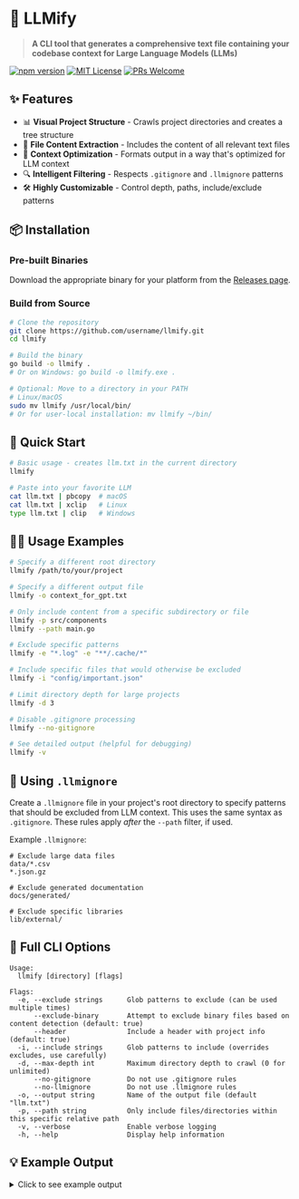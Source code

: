 # 🚀 LLMify

> **A CLI tool that generates a comprehensive text file containing your codebase context for Large Language Models (LLMs)**

[![npm version](https://img.shields.io/npm/v/llmify.svg?style=flat-square)](https://www.npmjs.com/package/llmify)
[![MIT License](https://img.shields.io/badge/license-MIT-blue.svg?style=flat-square)](https://github.com/username/llmify/blob/main/LICENSE)
[![PRs Welcome](https://img.shields.io/badge/PRs-welcome-brightgreen.svg?style=flat-square)](https://github.com/username/llmify/pulls)

## ✨ Features

- 📊 **Visual Project Structure** - Crawls project directories and creates a tree structure
- 📄 **File Content Extraction** - Includes the content of all relevant text files
- 🧠 **Context Optimization** - Formats output in a way that's optimized for LLM context
- 🔍 **Intelligent Filtering** - Respects `.gitignore` and `.llmignore` patterns
- 🛠️ **Highly Customizable** - Control depth, paths, include/exclude patterns

## 📦 Installation

### Pre-built Binaries

Download the appropriate binary for your platform from the [Releases page](https://github.com/username/llmify/releases).

### Build from Source

```bash
# Clone the repository
git clone https://github.com/username/llmify.git
cd llmify

# Build the binary
go build -o llmify .
# Or on Windows: go build -o llmify.exe .

# Optional: Move to a directory in your PATH
# Linux/macOS
sudo mv llmify /usr/local/bin/
# Or for user-local installation: mv llmify ~/bin/
```

## 🚀 Quick Start

```bash
# Basic usage - creates llm.txt in the current directory
llmify

# Paste into your favorite LLM
cat llm.txt | pbcopy  # macOS
cat llm.txt | xclip   # Linux
type llm.txt | clip   # Windows
```

## 👩‍💻 Usage Examples

```bash
# Specify a different root directory
llmify /path/to/your/project

# Specify a different output file
llmify -o context_for_gpt.txt

# Only include content from a specific subdirectory or file
llmify -p src/components
llmify --path main.go

# Exclude specific patterns
llmify -e "*.log" -e "**/.cache/*"

# Include specific files that would otherwise be excluded
llmify -i "config/important.json"

# Limit directory depth for large projects
llmify -d 3

# Disable .gitignore processing
llmify --no-gitignore

# See detailed output (helpful for debugging)
llmify -v
```

## 🔧 Using `.llmignore`

Create a `.llmignore` file in your project's root directory to specify patterns that should be excluded from LLM context. This uses the same syntax as `.gitignore`. These rules apply *after* the `--path` filter, if used.

Example `.llmignore`:

```
# Exclude large data files
data/*.csv
*.json.gz

# Exclude generated documentation
docs/generated/

# Exclude specific libraries
lib/external/
```

## 🎯 Full CLI Options

```
Usage:
  llmify [directory] [flags]

Flags:
  -e, --exclude strings      Glob patterns to exclude (can be used multiple times)
      --exclude-binary       Attempt to exclude binary files based on content detection (default: true)
      --header               Include a header with project info (default: true)
  -i, --include strings      Glob patterns to include (overrides excludes, use carefully)
  -d, --max-depth int        Maximum directory depth to crawl (0 for unlimited)
      --no-gitignore         Do not use .gitignore rules
      --no-llmignore         Do not use .llmignore rules
  -o, --output string        Name of the output file (default "llm.txt")
  -p, --path string          Only include files/directories within this specific relative path
  -v, --verbose              Enable verbose logging
  -h, --help                 Display help information
```

## 💡 Example Output

<details>
<summary>Click to see example output</summary>

```
============================================================
Project Root: /path/to/your/project
Generated At: 2023-06-15T10:30:45Z
============================================================

## File Tree Structure

```
yourproject/
├── .gitignore
├── main.go
├── utils.go
└── docs/
    ├── README.md
    └── usage.md
```

============================================================

## File Contents

### File: .gitignore

```
node_modules/
*.log
dist/
```

---

### File: main.go

```go
package main

import (
    "fmt"
)

func main() {
    fmt.Println("Hello, world!")
}
```

---

### File: utils.go

```go
package main

// ... file content here ...
```
```

</details>

## 📝 License

MIT License - See LICENSE file for details.

---

<p align="center">
  Made with ❤️ for better LLM interactions
  <br>
  <a href="https://github.com/username/llmify">Star on GitHub</a>
</p> 

